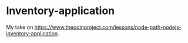 # Inventory-application

My take on https://www.theodinproject.com/lessons/node-path-nodejs-inventory-application.
